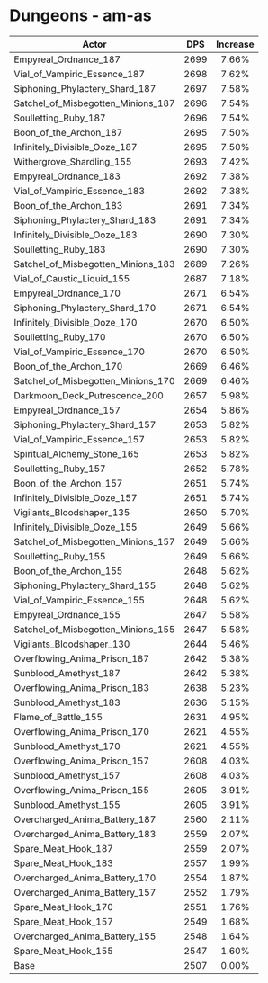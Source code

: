 # Dungeons - am-as
| Actor | DPS | Increase |
|---|:---:|:---:|
|Empyreal_Ordnance_187|2699|7.66%|
|Vial_of_Vampiric_Essence_187|2698|7.62%|
|Siphoning_Phylactery_Shard_187|2697|7.58%|
|Satchel_of_Misbegotten_Minions_187|2696|7.54%|
|Soulletting_Ruby_187|2696|7.54%|
|Boon_of_the_Archon_187|2695|7.50%|
|Infinitely_Divisible_Ooze_187|2695|7.50%|
|Withergrove_Shardling_155|2693|7.42%|
|Empyreal_Ordnance_183|2692|7.38%|
|Vial_of_Vampiric_Essence_183|2692|7.38%|
|Boon_of_the_Archon_183|2691|7.34%|
|Siphoning_Phylactery_Shard_183|2691|7.34%|
|Infinitely_Divisible_Ooze_183|2690|7.30%|
|Soulletting_Ruby_183|2690|7.30%|
|Satchel_of_Misbegotten_Minions_183|2689|7.26%|
|Vial_of_Caustic_Liquid_155|2687|7.18%|
|Empyreal_Ordnance_170|2671|6.54%|
|Siphoning_Phylactery_Shard_170|2671|6.54%|
|Infinitely_Divisible_Ooze_170|2670|6.50%|
|Soulletting_Ruby_170|2670|6.50%|
|Vial_of_Vampiric_Essence_170|2670|6.50%|
|Boon_of_the_Archon_170|2669|6.46%|
|Satchel_of_Misbegotten_Minions_170|2669|6.46%|
|Darkmoon_Deck_Putrescence_200|2657|5.98%|
|Empyreal_Ordnance_157|2654|5.86%|
|Siphoning_Phylactery_Shard_157|2653|5.82%|
|Vial_of_Vampiric_Essence_157|2653|5.82%|
|Spiritual_Alchemy_Stone_165|2653|5.82%|
|Soulletting_Ruby_157|2652|5.78%|
|Boon_of_the_Archon_157|2651|5.74%|
|Infinitely_Divisible_Ooze_157|2651|5.74%|
|Vigilants_Bloodshaper_135|2650|5.70%|
|Infinitely_Divisible_Ooze_155|2649|5.66%|
|Satchel_of_Misbegotten_Minions_157|2649|5.66%|
|Soulletting_Ruby_155|2649|5.66%|
|Boon_of_the_Archon_155|2648|5.62%|
|Siphoning_Phylactery_Shard_155|2648|5.62%|
|Vial_of_Vampiric_Essence_155|2648|5.62%|
|Empyreal_Ordnance_155|2647|5.58%|
|Satchel_of_Misbegotten_Minions_155|2647|5.58%|
|Vigilants_Bloodshaper_130|2644|5.46%|
|Overflowing_Anima_Prison_187|2642|5.38%|
|Sunblood_Amethyst_187|2642|5.38%|
|Overflowing_Anima_Prison_183|2638|5.23%|
|Sunblood_Amethyst_183|2636|5.15%|
|Flame_of_Battle_155|2631|4.95%|
|Overflowing_Anima_Prison_170|2621|4.55%|
|Sunblood_Amethyst_170|2621|4.55%|
|Overflowing_Anima_Prison_157|2608|4.03%|
|Sunblood_Amethyst_157|2608|4.03%|
|Overflowing_Anima_Prison_155|2605|3.91%|
|Sunblood_Amethyst_155|2605|3.91%|
|Overcharged_Anima_Battery_187|2560|2.11%|
|Overcharged_Anima_Battery_183|2559|2.07%|
|Spare_Meat_Hook_187|2559|2.07%|
|Spare_Meat_Hook_183|2557|1.99%|
|Overcharged_Anima_Battery_170|2554|1.87%|
|Overcharged_Anima_Battery_157|2552|1.79%|
|Spare_Meat_Hook_170|2551|1.76%|
|Spare_Meat_Hook_157|2549|1.68%|
|Overcharged_Anima_Battery_155|2548|1.64%|
|Spare_Meat_Hook_155|2547|1.60%|
|Base|2507|0.00%|
